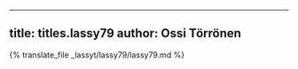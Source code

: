 
---
title: titles.lassy79
author: Ossi Törrönen
---
{% translate_file _lassyt/lassy79/lassy79.md %}